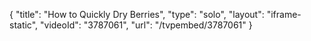 {
    "title": "How to Quickly Dry Berries",
    "type": "solo",
    "layout": "iframe-static",
    "videoId": "3787061",
    "url": "\/tvpembed\/3787061"
}